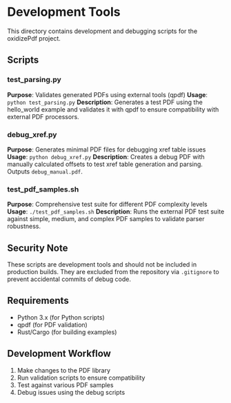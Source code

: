 # Development Tools

This directory contains development and debugging scripts for the oxidizePdf project.

## Scripts

### test_parsing.py
**Purpose**: Validates generated PDFs using external tools (qpdf)
**Usage**: `python test_parsing.py`
**Description**: Generates a test PDF using the hello_world example and validates it with qpdf to ensure compatibility with external PDF processors.

### debug_xref.py
**Purpose**: Generates minimal PDF files for debugging xref table issues
**Usage**: `python debug_xref.py`
**Description**: Creates a debug PDF with manually calculated offsets to test xref table generation and parsing. Outputs `debug_manual.pdf`.

### test_pdf_samples.sh
**Purpose**: Comprehensive test suite for different PDF complexity levels
**Usage**: `./test_pdf_samples.sh`
**Description**: Runs the external PDF test suite against simple, medium, and complex PDF samples to validate parser robustness.

## Security Note

These scripts are development tools and should not be included in production builds. They are excluded from the repository via `.gitignore` to prevent accidental commits of debug code.

## Requirements

- Python 3.x (for Python scripts)
- qpdf (for PDF validation)
- Rust/Cargo (for building examples)

## Development Workflow

1. Make changes to the PDF library
2. Run validation scripts to ensure compatibility
3. Test against various PDF samples
4. Debug issues using the debug scripts